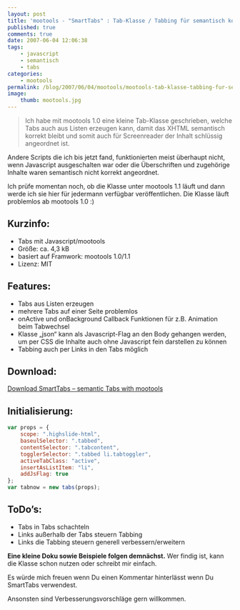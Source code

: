 ```yaml
---
layout: post
title: 'mootools - "SmartTabs" : Tab-Klasse / Tabbing für semantisch korrekt ausgezeichnetes XHTML'
published: true
comments: true
date: 2007-06-04 12:06:38
tags:
    - javascript
    - semantisch
    - tabs
categories:
    - mootools
permalink: /blog/2007/06/04/mootools/mootools-tab-klasse-tabbing-fur-semantisch-korrekt-ausgezeichnetes-xhtml
image:
    thumb: mootools.jpg
---
```

> Ich habe mit mootools 1.0 eine kleine Tab-Klasse geschrieben, welche Tabs auch aus Listen erzeugen kann, damit
> das XHTML semantisch korrekt bleibt und somit auch für Screenreader der Inhalt schlüssig angeordnet ist.


Andere Scripts die ich bis jetzt fand, funktionierten meist überhaupt nicht, wenn Javascript ausgeschalten war oder
 die Überschriften und zugehörige Inhalte waren semantisch nicht korrekt angeordnet.

Ich prüfe momentan noch, ob die Klasse unter mootools 1.1 läuft und dann werde ich sie hier für jedermann verfügbar
 veröffentlichen. Die Klasse läuft problemlos ab mootools 1.0 :)

## Kurzinfo:

  * Tabs mit Javascript/mootools
  * Größe: ca. 4,3 kB
  * basiert auf Framwork: mootools 1.0/1.1
  * Lizenz: MIT

## Features:

  * Tabs aus Listen erzeugen
  * mehrere Tabs auf einer Seite problemlos
  * onActive und onBackground Callback Funktionen für z.B. Animation beim Tabwechsel
  * Klasse &#8222;json&#8220; kann als Javascript-Flag an den Body gehangen werden, um per CSS die Inhalte auch ohne Javascript fein darstellen zu können
  * Tabbing auch per Links in den Tabs möglich

## Download:

  <a href="/uploads/classtabs.js" class="btn btn-success">
  Download SmartTabs &#8211; semantic Tabs with mootools</a>

## Initialisierung:

```javascript
var props = {
    scope: ".highslide-html",
    baseulSelector: ".tabbed",
    contentSelector: ".tabcontent",
    togglerSelector: ".tabbed li.tabtoggler",
    activeTabClass: "active", 
    insertAsListItem: "li",
    addJsFlag: true
};
var tabnow = new tabs(props);
```

## ToDo&#8217;s:

  * Tabs in Tabs schachteln
  * Links außerhalb der Tabs steuern Tabbing
  * Links die Tabbing steuern generell verbessern/erweitern

**Eine kleine Doku sowie Beispiele folgen demnächst.** 
Wer findig ist, kann die Klasse schon nutzen oder schreibt mir einfach.

Es würde mich freuen wenn Du einen Kommentar hinterlässt wenn Du SmartTabs verwendest.
  
Ansonsten sind Verbesserungsvorschläge gern willkommen.